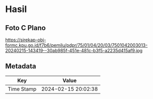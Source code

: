 # Hasil

## Foto C Plano

https://sirekap-obj-formc.kpu.go.id/f7b6/pemilu/pdpr/75/01/04/20/03/7501042003013-20240215-143419--30ab985f-451e-481c-b3f5-a2235d415af9.jpg


## Metadata

| Key        | Value               |
| ---------- | ------------------- |
| Time Stamp | 2024-02-15 20:02:38 |



